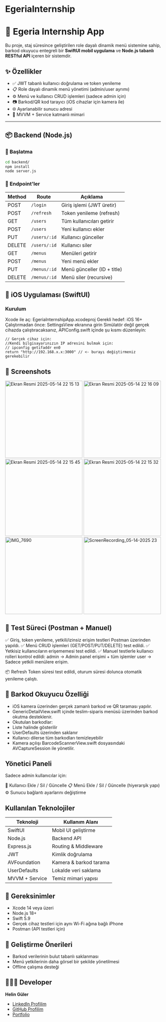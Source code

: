 # EgeriaInternship

# 📱 Egeria Internship App
Bu proje, staj süresince geliştirilen role dayalı dinamik menü sistemine sahip, barkod okuyucu entegreli bir **SwiftUI mobil uygulama** ve **Node.js tabanlı RESTful API** içeren bir sistemdir.

## ✨ Özellikler

- ✅ JWT tabanlı kullanıcı doğrulama ve token yenileme
- 📋 Role dayalı dinamik menü yönetimi (admin/user ayrımı)
- ⚙️ Menü ve kullanıcı CRUD işlemleri (sadece admin için)
- 📷 Barkod/QR kod tarayıcı (iOS cihazlar için kamera ile)
- 🌐 Ayarlanabilir sunucu adresi
- 🧠 MVVM + Service katmanlı mimari

---

## 📦 Backend (Node.js)

### 🔗 Başlatma
```bash
cd backend/
npm install
node server.js
```

### 📂 Endpoint'ler

| Method | Route        | Açıklama                    |
| ------ | ------------ | --------------------------- |
| POST   | `/login`     | Giriş işlemi (JWT üretir)   |
| POST   | `/refresh`   | Token yenileme (refresh)    |
| GET    | `/users`     | Tüm kullanıcıları getirir   |
| POST   | `/users`     | Yeni kullanıcı ekler        |
| PUT    | `/users/:id` | Kullanıcı günceller         |
| DELETE | `/users/:id` | Kullanıcı siler             |
| GET    | `/menus`     | Menüleri getirir            |
| POST   | `/menus`     | Yeni menü ekler             |
| PUT    | `/menus/:id` | Menü günceller (ID + title) |
| DELETE | `/menus/:id` | Menü siler (recursive)      |

 ## 📲 iOS Uygulaması (SwiftUI)
 
###  Kurulum
Xcode ile aç: EgeriaInternshipApp.xcodeproj
Gerekli hedef: iOS 16+
Çalıştırmadan önce: SettingsView ekranına girin
Simülatör değil gerçek cihazda çalıştıracaksanız, APIConfig.swift içinde şu kısmı düzenleyin:
```
// Gerçek cihaz için:
//Kendi bilgisayarınızın IP adresini bulmak için:
// ipconfig getifaddr en0 
return "http://192.168.x.x:3000" // <- burayı değiştirmeniz gerekebilir
```

## 📸 Screenshots
<img width="250" alt="Ekran Resmi 2025-05-14 22 15 13" src="https://github.com/user-attachments/assets/ca8d2766-7283-48c0-8a81-cb2cf4a7c706" />
<img width="250" alt="Ekran Resmi 2025-05-14 22 16 09" src="https://github.com/user-attachments/assets/a8be6ed5-aebb-4ce5-bb43-25c98ef21982" />
<img width="250" alt="Ekran Resmi 2025-05-14 22 15 45" src="https://github.com/user-attachments/assets/59265a33-4362-4c04-938a-0000a5aa97c6" />
<img width="250" alt="Ekran Resmi 2025-05-14 22 15 32" src="https://github.com/user-attachments/assets/178a637f-50a9-44e9-bc64-db338ccbf496" />
<img width="250" alt="IMG_7690" src="https://github.com/user-attachments/assets/cf59ad8d-6f56-48a1-80a9-eac92c13607f" />
<img width="250" alt="ScreenRecording_05-14-2025 23" src="https://github.com/user-attachments/assets/1a550c93-7b85-4f10-a08b-e43290b6bb4c" />


## 🧪 Test Süreci (Postman + Manuel)

✅ Giriş, token yenileme, yetkili/izinsiz erişim testleri Postman üzerinden yapıldı.
✅ Menü CRUD işlemleri (GET/POST/PUT/DELETE) test edildi.
✅ Yetkisiz kullanıcıların erişememesi test edildi.
✅ Manuel testlerle kullanıcı rolleri kontrol edildi:
admin → Admin panel erişimi + tüm işlemler
user → Sadece yetkili menülere erişim.

📦 Refresh Token süresi test edildi, oturum süresi dolunca otomatik yenileme çalıştı.

## 📸 Barkod Okuyucu Özelliği
- iOS kamera üzerinden gerçek zamanlı barkod ve QR taraması yapılır.
- GenericDetailView.swift içinde teslim-siparis menüsü üzerinden barkod okutma desteklenir.
- Okutulan barkodlar:
- Liste halinde gösterilir
- UserDefaults üzerinden saklanır
- Kullanıcı dilerse tüm barkodları temizleyebilir
- Kamera açılışı BarcodeScannerView.swift dosyasındaki AVCaptureSession ile yönetilir.

## Yönetici Paneli

Sadece admin kullanıcılar için:

👥 Kullanıcı Ekle / Sil / Güncelle
📋 Menü Ekle / Sil / Güncelle (hiyerarşik yapı)
⚙️ Sunucu bağlantı ayarlarını değiştirme

## Kullanılan Teknolojiler
| Teknoloji      | Kullanım Alanı         |
| -------------- | ---------------------- |
| SwiftUI        | Mobil UI geliştirme    |
| Node.js        | Backend API            |
| Express.js     | Routing & Middleware   |
| JWT            | Kimlik doğrulama       |
| AVFoundation   | Kamera & barkod tarama |
| UserDefaults   | Lokalde veri saklama   |
| MVVM + Service | Temiz mimari yapısı    |

## 🔧 Gereksinimler

- Xcode 14 veya üzeri
- Node.js 18+
- Swift 5.9
- Gerçek cihaz testleri için aynı Wi-Fi ağına bağlı iPhone
- Postman (API testleri için)

## 🔮 Geliştirme Önerileri

- Barkod verilerinin bulut tabanlı saklanması
- Menü yetkilerinin daha görsel bir şekilde yönetilmesi
- Offline çalışma desteği

## 👩🏻‍💻 Developer

**Helin Güler**  
- [LinkedIn Profilim](https://www.linkedin.com/in/helin-guler)  
- [GitHub Profilim](https://github.com/helinguler)
- [Portfolio](https://helinguler.github.io)
